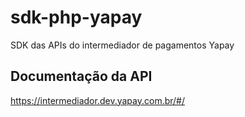 # sdk-php-yapay
SDK das APIs do intermediador de pagamentos Yapay

## Documentação da API
https://intermediador.dev.yapay.com.br/#/
